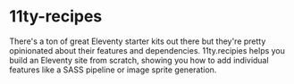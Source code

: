 # 11ty-recipes

There's a ton of great Eleventy starter kits out there but they're pretty opinionated about their features and dependencies. 11ty.recipies helps you build an Eleventy site from scratch, showing you how to add individual features like a SASS pipeline or image sprite generation.
